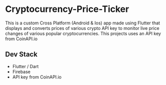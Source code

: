 # Cryptocurrency-Price-Ticker
This is a custom Cross Platform (Android & Ios) app made using Flutter that displays and converts prices of various crypto API key to monitor live price changes of various popular cryptocurrencies. 
This projects uses an API key from CoinAPI.io 

## Dev Stack 
  - Flutter / Dart
  - Firebase
  - API key from CoinAPI.io
